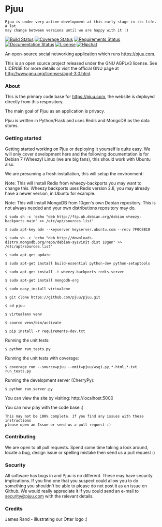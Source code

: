 # Pjuu

```
Pjuu is under very active development at this early stage in its life. A lot
may change between versions until we are happy with it :)
```

[![Build Status](https://travis-ci.org/pjuu/pjuu.svg?branch=0.8)](https://travis-ci.org/pjuu/pjuu=0.8) [![Coverage Status](https://coveralls.io/repos/pjuu/pjuu/badge.png?branch=0.8)](https://coveralls.io/r/pjuu/pjuu?branch=0.8) [![Requirements Status](https://requires.io/github/pjuu/pjuu/requirements.svg?branch=0.8)](https://requires.io/github/pjuu/pjuu/requirements/?branch=0.8) [![Documentation Status](https://readthedocs.org/projects/pjuu/badge/?version=0.8&style=default)](https://pjuu.readthedocs.org/en/0.8/) [![License](https://img.shields.io/badge/license-AGPLv3-brightgreen.svg)](http://www.gnu.org/licenses/agpl-3.0.en.html) [![Hipchat](http://img.shields.io/badge/chat-hipchat-blue.svg)](http://www.hipchat.com/gpbvQy6JF)

An open-source social networking application which runs https://pjuu.com.

This is an open source project released under the GNU AGPLv3 license. See LICENSE for more details or visit the official GNU page at http://www.gnu.org/licenses/agpl-3.0.html.

### About

This is the primary code base for https://pjuu.com, the website is deployed directly from this respository.

The main goal of Pjuu as an application is privacy.

Pjuu is written in Python/Flask and uses Redis and MongoDB as the data stores.

### Getting started

Getting started working on Pjuu or deploying it yourself is quite easy. We will only cover development here and the following documentation is for Debian 7 (Wheezy) Linux (we are big fans), this should work with Ubuntu also.

We are presuming a fresh installation, this will setup the environment:

Note: This will install Redis from wheezy-backports you may want to change this. Wheezy backports uses Redis version 2.8, you may already have a newer version, in Ubuntu for example.

Note: This will install MongoDB from 10gen's own Debian repository. This is not always needed and your own distributions repository may do.

```
$ sudo sh -c 'echo "deb http://ftp.uk.debian.org/debian wheezy-backports main" >> /etc/apt/sources.list'

$ sudo apt-key adv --keyserver keyserver.ubuntu.com --recv 7F0CEB10

$ sudo sh -c 'echo "deb http://downloads-distro.mongodb.org/repo/debian-sysvinit dist 10gen" >> /etc/apt/sources.list'

$ sudo apt-get update

$ sudo apt-get install build-essential python-dev python-setuptools

$ sudo apt-get install -t wheezy-backports redis-server

$ sudo apt-get install mongodb-org

$ sudo easy_install virtualenv

$ git clone https://github.com/pjuu/pjuu.git

$ cd pjuu

$ virtualenv venv

$ source venv/bin/activate

$ pip install -r requirements-dev.txt
```

Running the unit tests:

```
$ python run_tests.py
```

Running the unit tests with coverage:

```
$ coverage run --source=pjuu --omit=pjuu/wsgi.py,*.html,*.txt run_tests.py
```

Running the development server (CherryPy):

```
$ python run_server.py
```

You can view the site by visiting: http://localhost:5000

You can now play with the code base :)

```
This may not be 100% complete. If you find any issues with these instructions
please open an Issue or send us a pull request :)
```

### Contributing

We are open to all pull requests. Spend some time taking a look around, locate a bug, design issue or spelling mistake then send us a pull request :)

### Security

All software has bugs in and Pjuu is no different. These may have security implications. If you find one that you suspect could allow you to do something you shouldn't be able to please do not post it as an issue on Github. We would really appreciate it if you could send an e-mail to security@pjuu.com with the relevant details.

### Credits

James Rand - illustrating our Otter logo :)

